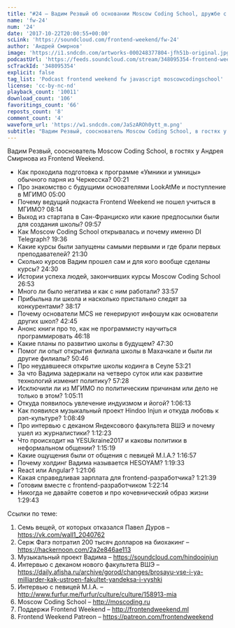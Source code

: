 ```yaml
---
title: "#24 – Вадим Резвый об основании Moscow Coding School, дружбе с президентами, рэпе и индуизме"
name: 'fw-24'
num: '24'
date: '2017-10-22T20:00:55+00:00'
scLink: 'https://soundcloud.com/frontend-weekend/fw-24'
author: 'Андрей Смирнов'
image: 'https://i1.sndcdn.com/artworks-000248377804-jfh51b-original.jpg'
podcastUrl: 'https://feeds.soundcloud.com/stream/348095354-frontend-weekend-fw-24.m4a'
scTrackId: '348095354'
explicit: false
tag_list: 'Podcast frontend weekend fw javascript moscowcodingschool'
license: 'cc-by-nc-nd'
playback_count: '10011'
download_count: '106'
favoritings_count: '66'
reposts_count: '8'
comment_count: '4'
waveform_url: 'https://w1.sndcdn.com/JaSzAROh0ytt_m.png'
subtitle: "Вадим Резвый, сооснователь Moscow Coding School, в гостях у Андрея Смирнова из Frontend Weekend."
---
```

Вадим Резвый, сооснователь Moscow Coding School, в гостях у Андрея Смирнова из Frontend Weekend.

- Как проходила подготовка к программе «Умники и умницы» обычного парня из Черкесска? <timecode sec="21">00:21</timecode>
- Про знакомство с будущими основателями LookAtMe и поступление в МГИМО <timecode sec="300">05:00</timecode>
- Почему ведущий подкаста Frontend Weekend не пошел учиться в МГИМО? <timecode sec="494">08:14</timecode>
- Выход из стартапа в Сан-Франциско или какие предпосылки были для создания школы? <timecode sec="597">09:57</timecode>
- Как Moscow Coding School открывалась и почему именно DI Telegraph? <timecode sec="1176">19:36</timecode>
- Какие курсы были запущены самыми первыми и где брали первых преподавателей? <timecode sec="1290">21:30</timecode>
- Сколько курсов Вадим прошел сам и для кого вообще сделаны курсы? <timecode sec="1470">24:30</timecode>
- Истории успеха людей, закончивших курсы Moscow Coding School <timecode sec="1613">26:53</timecode>
- Много ли было негатива и как с ним работали? <timecode sec="2037">33:57</timecode>
- Прибыльна ли школа и насколько пристально следят за конкурентами? <timecode sec="2297">38:17</timecode>
- Почему основатели MCS не генерируют инфошум как основатели других школ? <timecode sec="2565">42:45</timecode>
- Анонс книги про то, как не программисту научиться программировать <timecode sec="2778">46:18</timecode>
- Какие планы по развитию школы в будущем? <timecode sec="2850">47:30</timecode>
- Помог ли опыт открытия филиала школы в Махачкале и были ли другие филиалы? <timecode sec="3046">50:46</timecode>
- Про неудавшееся открытие школы кодинга в Сеуле <timecode sec="3201">53:21</timecode>
- За что Вадима задержали на четверо суток или как развитие технологий изменит политику? <timecode sec="3448">57:28</timecode>
- Исключили ли из МГИМО по политическим причинам или дело не только в этом? <timecode sec="3911">1:05:11</timecode>
- Откуда появилось увлечение индуизмом и йогой? <timecode sec="3973">1:06:13</timecode>
- Как появился музыкальный проект Hindoo Injun и откуда любовь к рэп-культуре? <timecode sec="4129">1:08:49</timecode>
- Про интервью с деканом Яндексового факультета ВШЭ и почему ушел из журналистики? <timecode sec="4343">1:12:23</timecode>
- Что происходит на YESUkraine2017 и каковы политики в неформальном общении? <timecode sec="4519">1:15:19</timecode>
- Какие ощущения были от общения с певицей M.I.A.? <timecode sec="4617">1:16:57</timecode>
- Почему холдинг Вадима называется HESOYAM? <timecode sec="4773">1:19:33</timecode>
- React или Angular? <timecode sec="4866">1:21:06</timecode>
- Какая справедливая зарплата для frontend-разработчика? <timecode sec="4899">1:21:39</timecode>
- Готовим вместе с frontend-разработчиком <timecode sec="4934">1:22:14</timecode>
- Никогда не давайте советов и про кочевнический образ жизни <timecode sec="5383">1:29:43</timecode>

Ссылки по теме:
1) Семь вещей, от которых отказался Павел Дуров – https://vk.com/wall1_2040762
2) Серж Фагэ потратил 200 тысяч долларов на биохакинг – https://hackernoon.com/2a2e846ae113
3) Музыкальный проект Вадима – https://soundcloud.com/hindooinjun
4) Интервью с деканом нового факультета ВШЭ – https://daily.afisha.ru/archive/gorod/changes/brosayu-vse-i-ya-milliarder-kak-ustroen-fakultet-yandeksa-i-vyshki
5) Интервью с певицей M.I.A. – http://www.furfur.me/furfur/culture/culture/158913-mia
6) Moscow Coding School – http://moscoding.ru
7) Поддержи Frontend Weekend – http://frontendweekend.ml
8) Frontend Weekend Patreon – https://patreon.com/frontendweekend